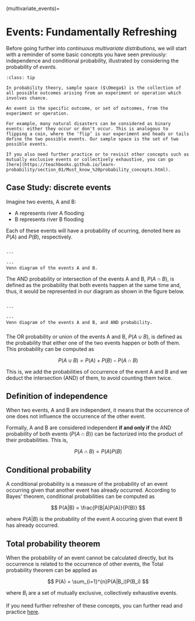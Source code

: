 (multivariate_events)=
# Events: Fundamentally Refreshing

Before going further into _continuous multivariate distributions,_ we will start with a reminder of some basic concepts you have seen previously: independence and conditional probability, illustrated by considering the probability of _events._

```{admonition} Event
:class: tip

In probability theory, sample space ($\Omega$) is the collection of all possible outcomes arising from an experiment or operation which involves chance. 

An event is the specific outcome, or set of outcomes, from the experiment or operation. 

For example, many natural disasters can be considered as binary events: either they occur or don't occur. This is analogous to flipping a coin, where the ‘flip’ is our experiment and heads or tails define the two possible events. Our sample space is the set of two possible events.

If you also need further practice or to revisit other concepts such as mutually exclusive events or collectively exhaustive, you can go [here](https://teachbooks.github.io/learn-probability/section_01/Must_know_%20probability_concepts.html).
```

## Case Study: discrete events

Imagine two events, A and B:
- A represents river A flooding
- B represents river B flooding

Each of these events will have a probability of ocurring, denoted here as $P(A)$ and $P(B)$, respectively.


```{figure} ./figures/venn-events.png

---

---
Venn diagram of the events A and B.
```

The AND probability or intersection of the events A and B, $P(A \cap B)$, is defined as the probability that both events happen at the same time and, thus, it would be represented in our diagram as shown in the figure below.

```{figure} ./figures/venn-intersection.png

---

---
Venn diagram of the events A and B, and AND probability.
```

### 

The OR probability or union of the events A and B, $P(A \cup B)$, is defined as the probability that either one of the two events happen or both of them. This probability can be computed as 

$$
P(A \cup B) = P(A) + P(B) - P(A \cap B)
$$

This is, we add the probabilities of occurrence of the event A and B and we deduct the intersection (AND) of them, to avoid counting them twice.

## Definition of independence

When two events, A and B are independent, it means that the occurrence of one does not influence the occurrence of the other event.

Formally, A and B are considered independent **if and only if** the AND probability of both events ($P(A \cap B)$) can be factorized into the product of their probabilities. This is, 

 $$
 P(A \cap B) = P(A) P(B)
$$

## Conditional probability

A conditional probability is a measure of the probability of an event occurring given that another event has already occurred. According to Bayes' theorem, conditional probabilities can be computed as

$$
P(A|B) =  \frac{P(B|A)P(A)}{P(B)}
$$
 
where $P(A|B)$ is the probability of the event A occuring given that event B has already occurred.

## Total probability theorem

When the probability of an event cannot be calculated directly, but its occurrence is related to the occurrence of other events, the Total probability theorem can be applied as

$$
P(A) =  \sum_{i=1}^{n}P(A|B_i)P(B_i)
$$

where $B_i$ are a set of mutually exclusive, collectively exhaustive events.

If you need further refresher of these concepts, you can further read and practice [here](https://teachbooks.github.io/learn-probability/section_01/Total_Probability_Theorem.html).



